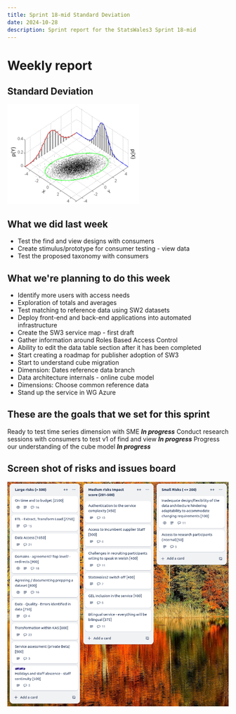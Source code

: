 ```yaml
---
title: Sprint 18-mid Standard Deviation
date: 2024-10-28
description: Sprint report for the StatsWales3 Sprint 18-mid 
---
```


Weekly report
=============

Standard Deviation
------------------------------

![Standard Deviation](standardDeviation3D.png)

What we did last week
------------------------

- Test the find and view designs with consumers
- Create stimulus/prototype for consumer testing - view data
- Test the proposed taxonomy with consumers

What we're planning to do this week
-----------------------------------

- Identify more users with access needs
- Exploration of totals and averages
- Test matching to reference data using SW2 datasets
- Deploy front-end and back-end applications into automated infrastructure
- Create the SW3 service map - first draft
- Gather information around Roles Based Access Control
- Ability to edit the data table section after it has been completed
- Start creating a roadmap for publisher adoption of SW3
- Start to understand cube migration
- Dimension: Dates reference data branch
- Data architecture internals - online cube model
- Dimensions: Choose common reference data
- Stand up the service in WG Azure

These are the goals that we set for this sprint
-----------------------------------------------


Ready to test time series dimension with SME 
<span class="badge bg-info">_**In progress**_</span>
Conduct research sessions with consumers to test v1 of find and view
<span class="badge bg-info">_**In progress**_</span>
Progress our understanding of the cube model
<span class="badge bg-info">_**In progress**_</span>

Screen shot of risks and issues board
-------------------------------------

![Screenshot of risks and issues board](RisksBoard20241028.png)

